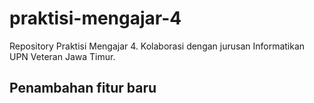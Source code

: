 # praktisi-mengajar-4
Repository Praktisi Mengajar 4. Kolaborasi dengan jurusan Informatikan UPN Veteran Jawa Timur.

## Penambahan fitur baru
